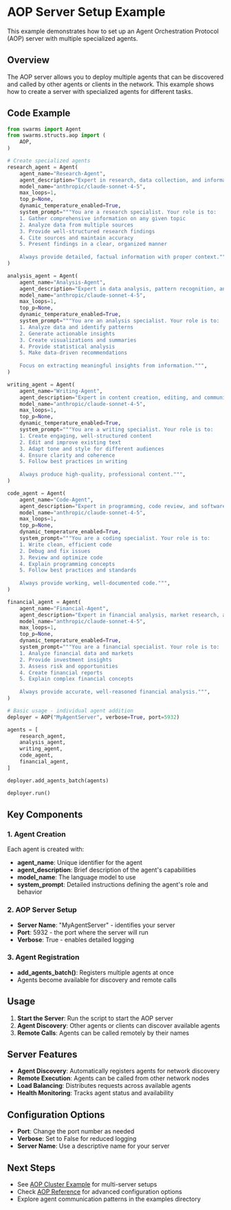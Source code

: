 # AOP Server Setup Example

This example demonstrates how to set up an Agent Orchestration Protocol (AOP) server with multiple specialized agents.

## Overview

The AOP server allows you to deploy multiple agents that can be discovered and called by other agents or clients in the network. This example shows how to create a server with specialized agents for different tasks.

## Code Example

```python
from swarms import Agent
from swarms.structs.aop import (
    AOP,
)

# Create specialized agents
research_agent = Agent(
    agent_name="Research-Agent",
    agent_description="Expert in research, data collection, and information gathering",
    model_name="anthropic/claude-sonnet-4-5",
    max_loops=1,
    top_p=None,
    dynamic_temperature_enabled=True,
    system_prompt="""You are a research specialist. Your role is to:
    1. Gather comprehensive information on any given topic
    2. Analyze data from multiple sources
    3. Provide well-structured research findings
    4. Cite sources and maintain accuracy
    5. Present findings in a clear, organized manner
    
    Always provide detailed, factual information with proper context.""",
)

analysis_agent = Agent(
    agent_name="Analysis-Agent",
    agent_description="Expert in data analysis, pattern recognition, and generating insights",
    model_name="anthropic/claude-sonnet-4-5",
    max_loops=1,
    top_p=None,
    dynamic_temperature_enabled=True,
    system_prompt="""You are an analysis specialist. Your role is to:
    1. Analyze data and identify patterns
    2. Generate actionable insights
    3. Create visualizations and summaries
    4. Provide statistical analysis
    5. Make data-driven recommendations
    
    Focus on extracting meaningful insights from information.""",
)

writing_agent = Agent(
    agent_name="Writing-Agent",
    agent_description="Expert in content creation, editing, and communication",
    model_name="anthropic/claude-sonnet-4-5",
    max_loops=1,
    top_p=None,
    dynamic_temperature_enabled=True,
    system_prompt="""You are a writing specialist. Your role is to:
    1. Create engaging, well-structured content
    2. Edit and improve existing text
    3. Adapt tone and style for different audiences
    4. Ensure clarity and coherence
    5. Follow best practices in writing
    
    Always produce high-quality, professional content.""",
)

code_agent = Agent(
    agent_name="Code-Agent",
    agent_description="Expert in programming, code review, and software development",
    model_name="anthropic/claude-sonnet-4-5",
    max_loops=1,
    top_p=None,
    dynamic_temperature_enabled=True,
    system_prompt="""You are a coding specialist. Your role is to:
    1. Write clean, efficient code
    2. Debug and fix issues
    3. Review and optimize code
    4. Explain programming concepts
    5. Follow best practices and standards
    
    Always provide working, well-documented code.""",
)

financial_agent = Agent(
    agent_name="Financial-Agent",
    agent_description="Expert in financial analysis, market research, and investment insights",
    model_name="anthropic/claude-sonnet-4-5",
    max_loops=1,
    top_p=None,
    dynamic_temperature_enabled=True,
    system_prompt="""You are a financial specialist. Your role is to:
    1. Analyze financial data and markets
    2. Provide investment insights
    3. Assess risk and opportunities
    4. Create financial reports
    5. Explain complex financial concepts
    
    Always provide accurate, well-reasoned financial analysis.""",
)

# Basic usage - individual agent addition
deployer = AOP("MyAgentServer", verbose=True, port=5932)

agents = [
    research_agent,
    analysis_agent,
    writing_agent,
    code_agent,
    financial_agent,
]

deployer.add_agents_batch(agents)

deployer.run()
```

## Key Components

### 1. Agent Creation

Each agent is created with:

- **agent_name**: Unique identifier for the agent
- **agent_description**: Brief description of the agent's capabilities
- **model_name**: The language model to use
- **system_prompt**: Detailed instructions defining the agent's role and behavior

### 2. AOP Server Setup

- **Server Name**: "MyAgentServer" - identifies your server
- **Port**: 5932 - the port where the server will run
- **Verbose**: True - enables detailed logging

### 3. Agent Registration

- **add_agents_batch()**: Registers multiple agents at once
- Agents become available for discovery and remote calls

## Usage

1. **Start the Server**: Run the script to start the AOP server
2. **Agent Discovery**: Other agents or clients can discover available agents
3. **Remote Calls**: Agents can be called remotely by their names

## Server Features

- **Agent Discovery**: Automatically registers agents for network discovery
- **Remote Execution**: Agents can be called from other network nodes
- **Load Balancing**: Distributes requests across available agents
- **Health Monitoring**: Tracks agent status and availability

## Configuration Options

- **Port**: Change the port number as needed
- **Verbose**: Set to False for reduced logging
- **Server Name**: Use a descriptive name for your server

## Next Steps

- See [AOP Cluster Example](aop_cluster_example.md) for multi-server setups
- Check [AOP Reference](../structs/aop.md) for advanced configuration options
- Explore agent communication patterns in the examples directory
